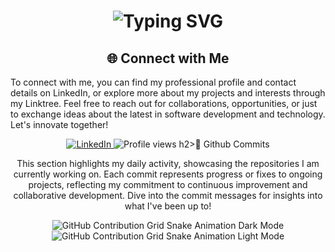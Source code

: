 <div align="center">
    <h1>
        <img src="https://readme-typing-svg.herokuapp.com?font=Jetbrains+mono&size=40&duration=3000&color=33FF33&center=true&vCenter=true&width=435&lines=Hey..+I'm+NotMitish;This+is..;..my+Github..;" alt="Typing SVG"/>
    </h1>
</div>
<h2 align="center" class="section-heading">🌐 Connect with Me</h2>
<p> To connect with me, you can find my professional profile and contact details on LinkedIn, or explore more about my projects and interests through my Linktree. Feel free to reach out for collaborations, opportunities, or just to exchange ideas about the latest in software development and technology. Let's innovate together! </p>
<div align="center">
    <a href="https://www.linkedin.com/in/ashmit-adhikari-180b94301/">
        <img src="https://img.shields.io/badge/LinkedIn-0077B5?style=for-the-badge&logo=linkedin&logoColor=white" alt="LinkedIn"/>
    </a>
<img src="https://komarev.com/ghpvc/?username=NotMitish&style=for-the-badge" alt="Profile views" />
h2>🚀 Github Commits</h2>
    <p>This section highlights my daily activity, showcasing the repositories I am currently working on. Each commit represents progress or fixes to ongoing projects, reflecting my commitment to continuous improvement and collaborative development. Dive into the commit messages for insights into what I've been up to!</p>
  <img src="https://raw.githubusercontent.com/NotMitish/NotMitish/output/github-contribution-grid-snake-dark.svg#gh-dark-mode-only" alt="GitHub Contribution Grid Snake Animation Dark Mode"/>
  <img src="https://raw.githubusercontent.com/NotMitish/NotMitish/output/github-contribution-grid-snake.svg#gh-light-mode-only" alt="GitHub Contribution Grid Snake Animation Light Mode"/>
</div>
